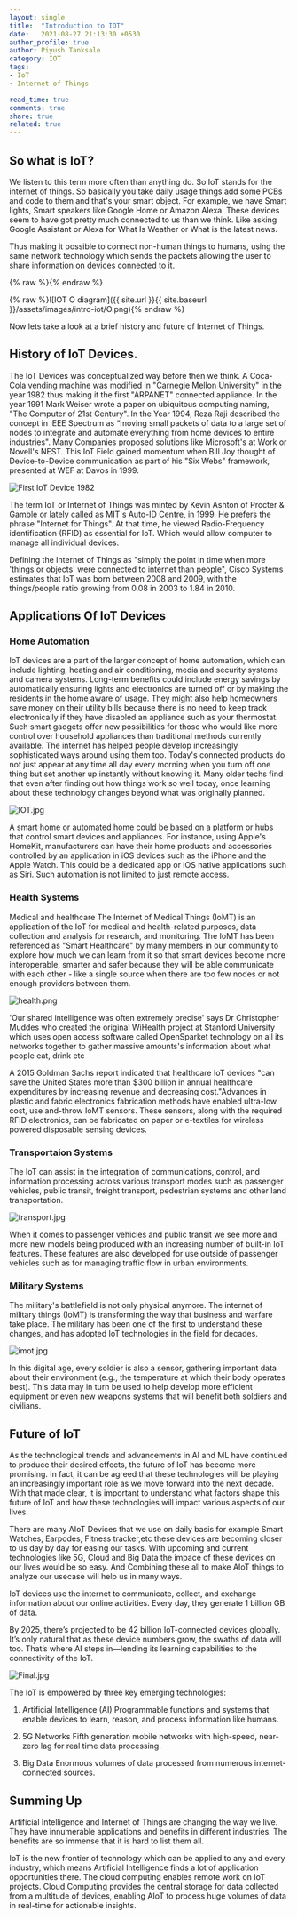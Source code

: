 ```yaml
---
layout: single
title:  "Introduction to IOT"
date:   2021-08-27 21:13:30 +0530
author_profile: true
author: Piyush Tanksale
category: IOT
tags:
- IoT
- Internet of Things

read_time: true
comments: true
share: true
related: true
---
```

## So what is IoT?
We listen to this term more often than anything do. So IoT stands for the internet of things. So basically you take daily usage things add some PCBs and code to them and that's your smart object. For example, we have Smart lights, Smart speakers like Google Home or Amazon Alexa. These devices seem to have got pretty much connected to us than we think. Like asking Google Assistant or Alexa for What Is Weather or What is the latest news. 

Thus making it possible to connect non-human things to humans, using the same network technology which sends the packets allowing the user to share information on devices connected to it. 

{% raw %}<img src="{{ site.url }}{{ site.baseurl }}/assets/images/intro-iot/O.png" alt="">{% endraw %}

{% raw %}![IOT O diagram]({{ site.url }}{{ site.baseurl }}/assets/images/intro-iot/O.png){% endraw %}


Now lets take a look at a brief history and future of Internet of Things. 


## History of IoT Devices.

The IoT Devices was conceptualized way before then we think. A Coca-Cola vending machine was modified in "Carnegie Mellon University" in the year 1982 thus making it the first "ARPANET" connected appliance. In the year 1991 Mark Weiser wrote a paper on ubiquitous computing naming, "The Computer of 21st Century". In the Year 1994, Reza Raji described the concept in IEEE Spectrum as “moving small packets of data to a large set of nodes to integrate and automate everything from home devices to entire industries". Many Companies proposed solutions like Microsoft's at Work or Novell's NEST. This IoT Field gained momentum when Bill Joy thought of Device-to-Device communication as part of his "Six Webs" framework, presented at WEF at Davos in 1999.

![First IoT Device 1982]({{site.baseurl}}/images/intro-iot/Coke.png)					


The term IoT or Internet of Things was minted by Kevin Ashton of Procter & Gamble or lately called as MIT's Auto-ID Centre, in 1999. He prefers the phrase "Internet for Things". At that time, he viewed Radio-Frequency identification (RFID) as essential for IoT. Which would allow computer to manage all individual devices. 

Defining the Internet of Things as "simply the point in time when more 'things or objects' were connected to internet than people", Cisco Systems estimates that IoT was born between 2008 and 2009, with the things/people ratio growing from 0.08 in 2003 to 1.84 in 2010.

## Applications Of IoT Devices

### Home Automation

IoT devices are a part of the larger concept of home automation, which can include lighting, heating and air conditioning, media and security systems and camera systems. Long-term benefits could include energy savings by automatically ensuring lights and electronics are turned off or by making the residents in the home aware of usage. They might also help homeowners save money on their utility bills because there is no need to keep track electronically if they have disabled an appliance such as your thermostat. Such smart gadgets offer new possibilities for those who would like more control over household appliances than traditional methods currently available. The internet has helped people develop increasingly sophisticated ways around using them too. Today's connected products do not just appear at any time all day every morning when you turn off one thing but set another up instantly without knowing it. Many older techs find that even after finding out how things work so well today, once learning about these technology changes beyond what was originally planned.

![IOT.jpg]({{site.baseurl}}/images/intro-iot/IOT.jpg)


A smart home or automated home could be based on a platform or hubs that control smart devices and appliances. For instance, using Apple's HomeKit, manufacturers can have their home products and accessories controlled by an application in iOS devices such as the iPhone and the Apple Watch. This could be a dedicated app or iOS native applications such as Siri. Such automation is not limited to just remote access.

### Health Systems
Medical and healthcare The Internet of Medical Things (IoMT) is an application of the IoT for medical and health-related purposes, data collection and analysis for research, and monitoring. The IoMT has been referenced as "Smart Healthcare" by many members in our community to explore how much we can learn from it so that smart devices become more interoperable, smarter and safer because they will be able communicate with each other - like a single source when there are too few nodes or not enough providers between them. 

![health.png]({{site.baseurl}}/images/intro-iot/health.png)

'Our shared intelligence was often extremely precise' says Dr Christopher Muddes who created the original WiHealth project at Stanford University which uses open access software called OpenSparket technology on all its networks together to gather massive amounts's information about what people eat, drink etc

A 2015 Goldman Sachs report indicated that healthcare IoT devices "can save the United States more than $300 billion in annual healthcare expenditures by increasing revenue and decreasing cost."Advances in plastic and fabric electronics fabrication methods have enabled ultra-low cost, use and-throw IoMT sensors. These sensors, along with the required RFID electronics, can be fabricated on paper or e-textiles for wireless powered disposable sensing devices. 

### Transportaion Systems
The IoT can assist in the integration of communications, control, and information processing across various transport modes such as passenger vehicles, public transit, freight transport, pedestrian systems and other land transportation.

![transport.jpg]({{site.baseurl}}/images/intro-iot/transport.jpg)

When it comes to passenger vehicles and public transit we see more and more new models being produced with an increasing number of built-in IoT features. These features are also developed for use outside of passenger vehicles such as for managing traffic flow in urban environments.

### Military Systems
The military's battlefield is not only physical anymore. The internet of military things (IoMT) is transforming the way that business and warfare take place. The military has been one of the first to understand these changes, and has adopted IoT technologies in the field for decades.

![imot.jpg]({{site.baseurl}}/images/intro-iot/iomt.jpg)

In this digital age, every soldier is also a sensor, gathering important data about their environment (e.g., the temperature at which their body operates best). This data may in turn be used to help develop more efficient equipment or even new weapons systems that will benefit both soldiers and civilians.

## Future of IoT
As the technological trends and advancements in AI and ML have continued to produce their desired effects, the future of IoT has become more promising. In fact, it can be agreed that these technologies will be playing an increasingly important role as we move forward into the next decade. With that made clear, it is important to understand what factors shape this future of IoT and how these technologies will impact various aspects of our lives.

There are many AIoT Devices that we use on daily basis for example Smart Watches, Earpodes, Fitness tracker,etc these devices are becoming closer to us day by day for easing our tasks. With upcoming and current technologies like 5G, Cloud and Big Data the impace of these devices on our lives would be so easy. And Combining these all to make AIoT things to analyze our usecase will help us in many ways. 

IoT devices use the internet to communicate, collect, and exchange information about our online activities. Every day, they generate 1 billion GB of data.

By 2025, there’s projected to be 42 billion IoT-connected devices globally. It’s only natural that as these device numbers grow, the swaths of data will too. That’s where AI steps in—lending its learning capabilities to the connectivity of the IoT.

![Final.jpg]({{site.baseurl}}/images/intro-iot/Final.jpg)

The IoT is empowered by three key emerging technologies:

1) Artificial Intelligence (AI)
Programmable functions and systems that enable devices to learn, reason, and process information like humans.

2) 5G Networks
Fifth generation mobile networks with high-speed, near-zero lag for real time data processing.

3) Big Data
Enormous volumes of data processed from numerous internet-connected sources.

## Summing Up
Artificial Intelligence and Internet of Things are changing the way we live. They have innumerable applications and benefits in different industries. The benefits are so immense that it is hard to list them all.

IoT is the new frontier of technology which can be applied to any and every industry, which means Artificial Intelligence finds a lot of application opportunities there. The cloud computing enables remote work on IoT projects. Cloud Computing provides the central storage for data collected from a multitude of devices, enabling AIoT to process huge volumes of data in real-time for actionable insights.